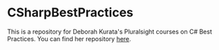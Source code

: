 # CSharpBestPractices

This is a repository for Deborah Kurata's Pluralsight courses on C# Best Practices.  You can find her repository [here](https://github.com/DeborahK/CSharpBP-Basics).

